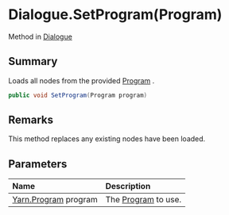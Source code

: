 # Dialogue.SetProgram(Program)

Method in [Dialogue](/docs/api/csharp/yarn.dialogue.md)

## Summary


Loads all nodes from the provided  [Program](yarn.program.md) .


```csharp
public void SetProgram(Program program)
```

## Remarks


This method replaces any existing nodes have been loaded.


## Parameters

|Name|Description|
|:---|:---|
|[Yarn.Program](/docs/api/csharp/yarn.program.md) program|The  [Program](yarn.program.md)  to use.|

